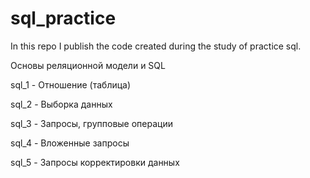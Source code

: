 # sql_practice
In this repo I publish the code created during the study of practice sql.

Основы реляционной модели и SQL

sql_1 - Отношение (таблица)

sql_2 - Выборка данных

sql_3 - Запросы, групповые операции

sql_4 - Вложенные запросы 

sql_5 - Запросы корректировки данных
